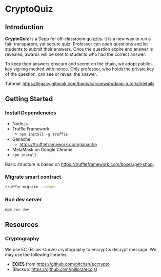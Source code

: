 # CryptoQuiz

## Introduction

**CryptoQuiz** is a Dapp for off-classroom quizzes. It is a new way to run a fair, transparent, yet secure quiz. Professor can open questions and let students to submit their answers. Once the question expire and answer is revealed, awards will be sent to students who had the correct answer.

To keep their answers obscure and secret on the chain, we adopt public-key signing method with nonce. Only professor, who holds the private key of the question, can see or reveal the answer.

Tutorial: https://legacy.gitbook.com/book/carsonwah/dapp-tutorial/details

## Getting Started

### Install Dependencies

- Node.js
- Truffle Framework
  - `npm install -g truffle`
- Ganache
  - https://truffleframework.com/ganache
- MetaMask on Google Chrome
- `npm install`

Basic structure is based on https://truffleframework.com/boxes/pet-shop.

### Migrate smart contract

```bash
truffle migrate --reset
```

### Run dev server

```bash
npm run dev
```

## Resources

### Cryptography

We use EC (Ellipis-Curve) cryptography to encrypt & decrypt message. We may use the following libraries:

- **ECIES** from https://github.com/bitchan/eccrypto
- (Backup: https://github.com/jpillora/eccjs)
